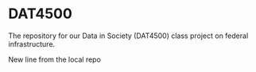 # DAT4500
The repository for our Data in Society (DAT4500) class project on federal infrastructure.

New line from the local repo
